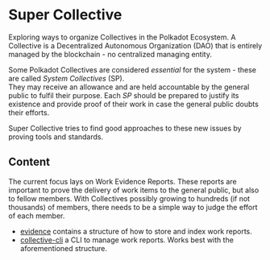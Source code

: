 # Super Collective

Exploring ways to organize Collectives in the Polkadot Ecosystem.
A Collective is a Decentralized Autonomous Organization (DAO) that is entirely managed by the blockchain - no centralized managing entity.

Some Polkadot Collectives are considered *essential* for the system - these are called *System Collectives* (SP).  
They may receive an allowance and are held accountable by the general public to fulfil their purpose. 
Each *SP* should be prepared to justify its existence and provide proof of their work in case the general public doubts their efforts.

Super Collective tries to find good approaches to these new issues by proving tools and standards.

## Content

The current focus lays on Work Evidence Reports. These reports are important to prove the delivery of work items to the general public, but also to fellow members. 
With Collectives possibly growing to hundreds (if not thousands) of members, there needs to be a simple way to judge the effort of each member.

- [evidence](https://github.com/super-collective/evidence) contains a structure of how to store and index work reports.
- [collective-cli](https://github.com/super-collective/collective-cli) a CLI to manage work reports. Works best with the aforementioned structure.
